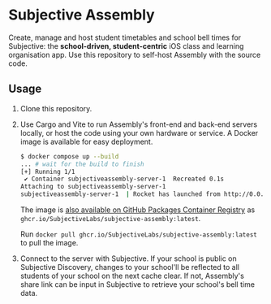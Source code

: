 # Subjective Assembly

Create, manage and host student timetables and school bell times for Subjective: the **school-driven, student-centric** iOS class and learning organisation app.
Use this repository to self-host Assembly with the source code.

## Usage

1. Clone this repository.
2. Use Cargo and Vite to run Assembly's front-end and back-end servers locally, or host the code using your own hardware or service. A Docker image is available for easy deployment.

    ```bash
    $ docker compose up --build
    ... # wait for the build to finish
    [+] Running 1/1
     ✔ Container subjectiveassembly-server-1  Recreated 0.1s
    Attaching to subjectiveassembly-server-1
    subjectiveassembly-server-1  | Rocket has launched from http://0.0.0.0:80
    ```

    The image is [also available on GitHub Packages Container Registry](https://github.com/SubjectiveLabs/SubjectiveAssembly/pkgs/container/subjective-assembly) as `ghcr.io/SubjectiveLabs/subjective-assembly:latest`.

    Run `docker pull ghcr.io/SubjectiveLabs/subjective-assembly:latest` to pull the image.

3. Connect to the server with Subjective.
    If your school is public on Subjective Discovery, changes to your school'll be reflected to all students of your school on the next cache clear.
    If not, Assembly's share link can be input in Subjective to retrieve your school's bell time data.
